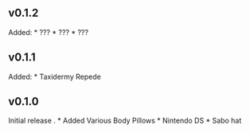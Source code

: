 ## v0.1.2
Added:
    * ???
    * ???
    * ???

## v0.1.1
Added:
    * Taxidermy Repede 

## v0.1.0
Initial release .
    * Added Various Body Pillows
    * Nintendo DS
    * Sabo hat
